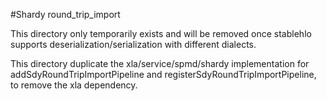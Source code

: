 #Shardy round_trip_import

This directory only temporarily exists and will be removed once stablehlo
supports deserialization/serialization with different dialects.

This directory duplicate the xla/service/spmd/shardy implementation for
addSdyRoundTripImportPipeline and registerSdyRoundTripImportPipeline, to remove
the xla dependency.
